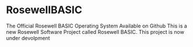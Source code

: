 # RosewellBASIC
The Official Rosewell BASIC Operating System Available on Github
This is a new Rosewell Software Project called Rosewell BASIC.
This project is now under devolpment
